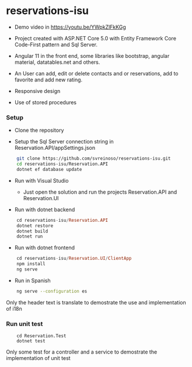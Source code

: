 # reservations-isu

- Demo video in https://youtu.be/YWpkZlFkKGg 

- Project created with ASP.NET Core 5.0 with Entity Framework Core Code-First pattern and Sql Server.

- Angular 11 in the front end, some libraries like bootstrap, angular material, datatables.net and others.

- An User can add, edit or delete contacts and or reservations, add to favorite and add new rating.

- Responsive design
- Use of stored procedures 

### Setup

- Clone the repository 

- Setup the Sql Server connection string in Reservation.API/appSettings.json 
```sh
    git clone https://github.com/svreinoso/reservations-isu.git
    cd reservations-isu/Reservation.API
    dotnet ef database update
```

- Run with Visual Studio
    - Just open the solution and run the projects Reservation.API and Reservation.UI
    
- Run with dotnet backend
```hs
    cd reservations-isu/Reservation.API
    dotnet restore
    dotnet build
    dotnet run
```
- Run with dotnet frontend
```hs
    cd reservations-isu/Reservation.UI/ClientApp
    npm install
    ng serve
```

- Run in Spanish 
```sh
    ng serve --configuration es
```
Only the header text is translate to demostrate the use and implementation of i18n

### Run unit test
```
    cd Reservation.Test
    dotnet test
```
Only some test for a controller and a service to demostrate the implementation of unit test
